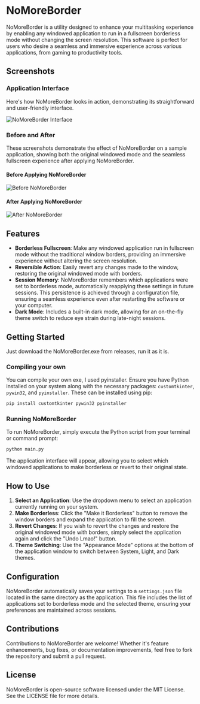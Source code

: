 # NoMoreBorder

NoMoreBorder is a utility designed to enhance your multitasking experience by enabling any windowed application to run in a fullscreen borderless mode without changing the screen resolution. This software is perfect for users who desire a seamless and immersive experience across various applications, from gaming to productivity tools.

## Screenshots

### Application Interface

Here's how NoMoreBorder looks in action, demonstrating its straightforward and user-friendly interface.

![NoMoreBorder Interface](https://github.com/invcble/NoMoreBorder/blob/d990bf0b75254ed770062a5642e4c034e57d59d4/pic/NoMoreBorder.png)

### Before and After

These screenshots demonstrate the effect of NoMoreBorder on a sample application, showing both the original windowed mode and the seamless fullscreen experience after applying NoMoreBorder.

#### Before Applying NoMoreBorder

![Before NoMoreBorder](https://github.com/invcble/NoMoreBorder/blob/d990bf0b75254ed770062a5642e4c034e57d59d4/pic/From.png)

#### After Applying NoMoreBorder

![After NoMoreBorder](https://github.com/invcble/NoMoreBorder/blob/d990bf0b75254ed770062a5642e4c034e57d59d4/pic/To.png)

## Features

- **Borderless Fullscreen**: Make any windowed application run in fullscreen mode without the traditional window borders, providing an immersive experience without altering the screen resolution.
- **Reversible Action**: Easily revert any changes made to the window, restoring the original windowed mode with borders.
- **Session Memory**: NoMoreBorder remembers which applications were set to borderless mode, automatically reapplying these settings in future sessions. This persistence is achieved through a configuration file, ensuring a seamless experience even after restarting the software or your computer.
- **Dark Mode**: Includes a built-in dark mode, allowing for an on-the-fly theme switch to reduce eye strain during late-night sessions.

## Getting Started

Just download the NoMoreBorder.exe from releases, run it as it is.

### Compiling your own

You can compile your own exe, I used pyinstaller. Ensure you have Python installed on your system along with the necessary packages: `customtkinter`, `pywin32`, and `pyinstaller`. These can be installed using pip:

```bash
pip install customtkinter pywin32 pyinstaller
```

### Running NoMoreBorder

To run NoMoreBorder, simply execute the Python script from your terminal or command prompt:

```bash
python main.py
```

The application interface will appear, allowing you to select which windowed applications to make borderless or revert to their original state.

## How to Use

1. **Select an Application**: Use the dropdown menu to select an application currently running on your system.
2. **Make Borderless**: Click the "Make it Borderless" button to remove the window borders and expand the application to fill the screen.
3. **Revert Changes**: If you wish to revert the changes and restore the original windowed mode with borders, simply select the application again and click the "Undo Lmao!" button.
4. **Theme Switching**: Use the "Appearance Mode" options at the bottom of the application window to switch between System, Light, and Dark themes.

## Configuration

NoMoreBorder automatically saves your settings to a `settings.json` file located in the same directory as the application. This file includes the list of applications set to borderless mode and the selected theme, ensuring your preferences are maintained across sessions.

## Contributions

Contributions to NoMoreBorder are welcome! Whether it's feature enhancements, bug fixes, or documentation improvements, feel free to fork the repository and submit a pull request.

## License

NoMoreBorder is open-source software licensed under the MIT License. See the LICENSE file for more details.
